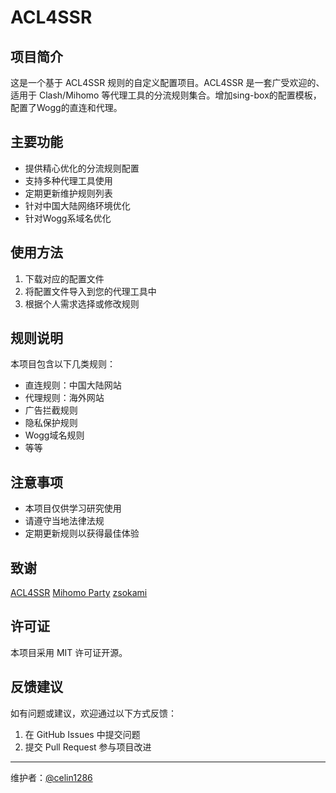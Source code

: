 # ACL4SSR

## 项目简介

这是一个基于 ACL4SSR 规则的自定义配置项目。ACL4SSR 是一套广受欢迎的、适用于 Clash/Mihomo 等代理工具的分流规则集合。增加sing-box的配置模板，配置了Wogg的直连和代理。

## 主要功能

- 提供精心优化的分流规则配置
- 支持多种代理工具使用
- 定期更新维护规则列表
- 针对中国大陆网络环境优化
- 针对Wogg系域名优化

## 使用方法

1. 下载对应的配置文件
2. 将配置文件导入到您的代理工具中
3. 根据个人需求选择或修改规则

## 规则说明

本项目包含以下几类规则：
- 直连规则：中国大陆网站
- 代理规则：海外网站
- 广告拦截规则
- 隐私保护规则
- Wogg域名规则
- 等等

## 注意事项

- 本项目仅供学习研究使用
- 请遵守当地法律法规
- 定期更新规则以获得最佳体验

## 致谢

[ACL4SSR](https://github.com/ACL4SSR/ACL4SSR)
[Mihomo Party](https://github.com/mihomo-party-org/override-hub)
[zsokami](https://github.com/zsokami/ACL4SSR)

## 许可证

本项目采用 MIT 许可证开源。

## 反馈建议

如有问题或建议，欢迎通过以下方式反馈：
1. 在 GitHub Issues 中提交问题
2. 提交 Pull Request 参与项目改进

---
维护者：[@celin1286](https://github.com/celin1286)
